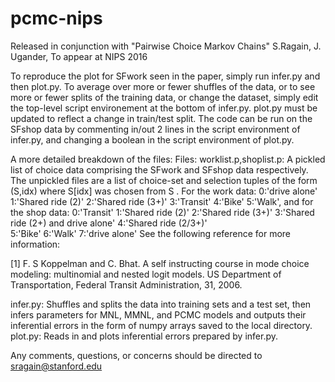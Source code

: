 # pcmc-nips
Released in conjunction with "Pairwise Choice Markov Chains" S.Ragain, J. Ugander, To appear at NIPS 2016

To reproduce the plot for SFwork seen in the paper, simply run infer.py and then plot.py. To average over more or fewer shuffles of the data, or to see more or fewer splits of the training data, or change the dataset,
simply edit the top-level script environement at the bottom of infer.py. plot.py must be updated to reflect a change in train/test split.
The code can be run on the SFshop data by commenting in/out 2 lines in the script environment of infer.py, and changing a boolean in the script environment of plot.py.

A more detailed breakdown of the files:
Files:
worklist.p,shoplist.p: A pickled list of choice data comprising the SFwork and SFshop data respectively.
The unpickled files are a list of choice-set and selection tuples of the form (S,idx) where S[idx] was chosen from S .
For the work data:
0:'drive alone'	1:'Shared ride (2)'	2:'Shared ride (3+)'	3:'Transit'	4:'Bike'	5:'Walk',
and for the shop data:
0:'Transit'	1:'Shared ride (2)'	2:'Shared ride (3+)'	3:'Shared ride (2+) and drive alone'	4:'Shared ride (2/3+)'	
5:'Bike'	6:'Walk'	7:'drive alone'
See the following reference for more information:

[1] F. S Koppelman and C. Bhat. A self instructing course in mode choice modeling: multinomial and nested
logit models. US Department of Transportation, Federal Transit Administration, 31, 2006.

infer.py: Shuffles and splits the data into training sets and a test set, then infers parameters for MNL, MMNL, and PCMC models
and outputs their inferential errors in the form of numpy arrays saved to the local directory. 
plot.py: Reads in and plots inferential errors prepared by infer.py. 

Any comments, questions, or concerns should be directed to sragain@stanford.edu
